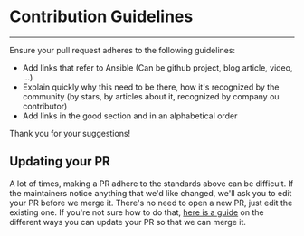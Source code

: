 # Contribution Guidelines
---

Ensure your pull request adheres to the following guidelines:

- Add links that refer to Ansible (Can be github project, blog article, video, ...)
- Explain quickly why this need to be there, how it's recognized by the community (by stars, by articles about it, recognized by company ou contributor)
- Add links in the good section and in an alphabetical order

Thank you for your suggestions!

## Updating your PR

A lot of times, making a PR adhere to the standards above can be difficult.
If the maintainers notice anything that we'd like changed, we'll ask you to
edit your PR before we merge it. There's no need to open a new PR, just edit
the existing one. If you're not sure how to do that,
[here is a guide](https://github.com/RichardLitt/knowledge/blob/master/github/amending-a-commit-guide.md)
on the different ways you can update your PR so that we can merge it.
